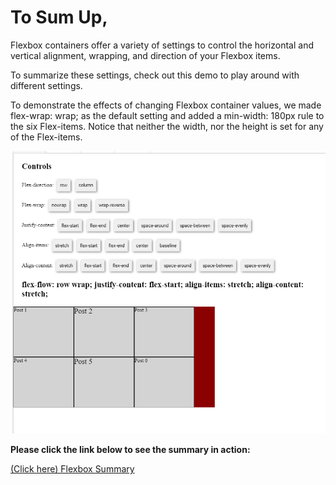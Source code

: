 # To Sum Up,

Flexbox containers offer a variety of settings to control the horizontal and vertical alignment, wrapping, and direction of your Flexbox items.

To summarize these settings, check out this demo to play around with different settings.

To demonstrate the effects of changing Flexbox container values, we made flex-wrap: wrap; as the default setting and added a min-width: 180px rule to the six Flex-items. Notice that neither the width, nor the height is set for any of the Flex-items.

![output](images/output.png)

**Please click the link below to see the summary in action:**

[(Click here) Flexbox Summary](https://replit.com/@NorbuSherpa/entities#index.html)
